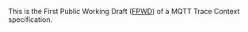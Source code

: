 This is the First Public Working Draft
([FPWD](https://www.w3.org/2017/Process-20170301/#working-draft)) of a MQTT
Trace Context specification.

